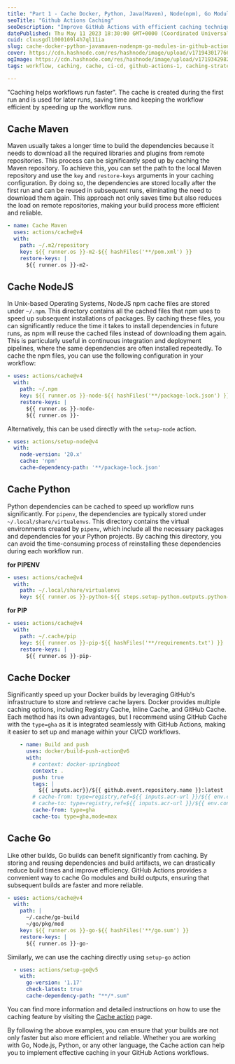 ```yaml
---
title: "Part 1 - Cache Docker, Python, Java(Maven), Node(npm), Go Modules in Github Actions"
seoTitle: "Github Actions Caching"
seoDescription: "Improve GitHub Actions with efficient caching techniques for Docker, Python, Java, Node, and Go to speed up workflows"
datePublished: Thu May 11 2023 18:30:00 GMT+0000 (Coordinated Universal Time)
cuid: clxusgdl1000109l4h7ql11ia
slug: cache-docker-python-javamaven-nodenpm-go-modules-in-github-actions
cover: https://cdn.hashnode.com/res/hashnode/image/upload/v1719430177660/a66047c7-a495-4b2f-bfef-54aa42a437c8.jpeg
ogImage: https://cdn.hashnode.com/res/hashnode/image/upload/v1719342982956/e51bb9bc-797f-43aa-be8b-4981218ef623.jpeg
tags: workflow, caching, cache, ci-cd, github-actions-1, caching-strategies

---
```


"Caching helps workflows run faster". The cache is created during the first run and is used for later runs, saving time and keeping the workflow efficient by speeding up the workflow runs.

## Cache Maven

Maven usually takes a longer time to build the dependencies because it needs to download all the required libraries and plugins from remote repositories. This process can be significantly sped up by caching the Maven repository. To achieve this, you can set the path to the local Maven repository and use the `key` and `restore-keys` arguments in your caching configuration. By doing so, the dependencies are stored locally after the first run and can be reused in subsequent runs, eliminating the need to download them again. This approach not only saves time but also reduces the load on remote repositories, making your build process more efficient and reliable.

```yaml
- name: Cache Maven
  uses: actions/cache@v4
  with:
    path: ~/.m2/repository
    key: ${{ runner.os }}-m2-${{ hashFiles('**/pom.xml') }}
    restore-keys: |
      ${{ runner.os }}-m2-
```

## Cache NodeJS

In Unix-based Operating Systems, NodeJS npm cache files are stored under `~/.npm`. This directory contains all the cached files that npm uses to speed up subsequent installations of packages. By caching these files, you can significantly reduce the time it takes to install dependencies in future runs, as npm will reuse the cached files instead of downloading them again. This is particularly useful in continuous integration and deployment pipelines, where the same dependencies are often installed repeatedly. To cache the npm files, you can use the following configuration in your workflow:

```yaml
- uses: actions/cache@v4
  with:
    path: ~/.npm
    key: ${{ runner.os }}-node-${{ hashFiles('**/package-lock.json') }}
    restore-keys: |
      ${{ runner.os }}-node-
      ${{ runner.os }}-
```

Alternatively, this can be used directly with the `setup-node` action.

```yaml
- uses: actions/setup-node@v4
  with:
    node-version: '20.x'
    cache: 'npm'
    cache-dependency-path: '**/package-lock.json'
```

## Cache Python

Python dependencies can be cached to speed up workflow runs significantly. For `pipenv`, the dependencies are typically stored under `~/.local/share/virtualenvs`. This directory contains the virtual environments created by `pipenv`, which include all the necessary packages and dependencies for your Python projects. By caching this directory, you can avoid the time-consuming process of reinstalling these dependencies during each workflow run.

**for PIPENV**

```yaml
- uses: actions/cache@v4
  with:
    path: ~/.local/share/virtualenvs
    key: ${{ runner.os }}-python-${{ steps.setup-python.outputs.python-version }}-pipenv-${{ hashFiles('Pipfile.lock') }}
```

**for PIP**  

```yaml
- uses: actions/cache@v4
  with:
    path: ~/.cache/pip
    key: ${{ runner.os }}-pip-${{ hashFiles('**/requirements.txt') }}
    restore-keys: |
      ${{ runner.os }}-pip-
```

## Cache Docker

Significantly speed up your Docker builds by leveraging GitHub's infrastructure to store and retrieve cache layers. Docker provides multiple caching options, including Registry Cache, Inline Cache, and GitHub Cache. Each method has its own advantages, but I recommend using GitHub Cache with the `type=gha` as it is integrated seamlessly with GitHub Actions, making it easier to set up and manage within your CI/CD workflows.

```yaml
    - name: Build and push
      uses: docker/build-push-action@v6
      with:
        # context: docker-springboot
        context: .
        push: true
        tags: |
          ${{ inputs.acr}}/${{ github.event.repository.name }}:latest
        # cache-from: type=registry,ref=${{ inputs.acr-url }}/${{ env.containerName }}:buildcache
        # cache-to: type=registry,ref=${{ inputs.acr-url }}/${{ env.containerName }}:buildcache,mode=max
        cache-from: type=gha
        cache-to: type=gha,mode=max
```

## Cache Go

Like other builds, Go builds can benefit significantly from caching. By storing and reusing dependencies and build artifacts, we can drastically reduce build times and improve efficiency. GitHub Actions provides a convenient way to cache Go modules and build outputs, ensuring that subsequent builds are faster and more reliable.

```yaml
- uses: actions/cache@v4
  with:
    path: |
      ~/.cache/go-build
      ~/go/pkg/mod
    key: ${{ runner.os }}-go-${{ hashFiles('**/go.sum') }}
    restore-keys: |
      ${{ runner.os }}-go-
```

Similarly, we can use the caching directly using `setup-go` action

```yaml
  - uses: actions/setup-go@v5
    with:
      go-version: '1.17'
      check-latest: true
      cache-dependency-path: "**/*.sum"
```

You can find more information and detailed instructions on how to use the caching feature by visiting the [Cache action](https://github.com/marketplace/actions/cache) page.

By following the above examples, you can ensure that your builds are not only faster but also more efficient and reliable. Whether you are working with Go, Node.js, Python, or any other language, the Cache action can help you to implement effective caching in your GitHub Actions workflows.